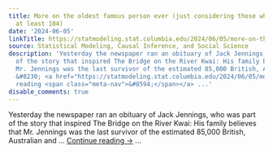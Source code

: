 ```yaml
---
title: More on the oldest famous person ever (just considering those who lived to
  at least 104)
date: '2024-06-05'
linkTitle: https://statmodeling.stat.columbia.edu/2024/06/05/more-on-the-oldest-famous-person-ever-just-considering-those-who-lived-to-at-least-104/
source: Statistical Modeling, Causal Inference, and Social Science
description: 'Yesterday the newspaper ran an obituary of Jack Jennings, who was part
  of the story that inspired The Bridge on the River Kwai: His family believes that
  Mr. Jennings was the last survivor of the estimated 85,000 British, Australian and
  &#8230; <a href="https://statmodeling.stat.columbia.edu/2024/06/05/more-on-the-oldest-famous-person-ever-just-considering-those-who-lived-to-at-least-104/">Continue
  reading <span class="meta-nav">&#8594;</span></a> ...'
disable_comments: true
---
```

Yesterday the newspaper ran an obituary of Jack Jennings, who was part of the story that inspired The Bridge on the River Kwai: His family believes that Mr. Jennings was the last survivor of the estimated 85,000 British, Australian and &#8230; <a href="https://statmodeling.stat.columbia.edu/2024/06/05/more-on-the-oldest-famous-person-ever-just-considering-those-who-lived-to-at-least-104/">Continue reading <span class="meta-nav">&#8594;</span></a> ...